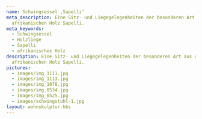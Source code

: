 ```yaml
---
name: Schwingsessel ,Sapelli‘
meta_description: Eine Sitz- und Liegegelegenheiten der besonderen Art aus dem
  afrikanischen Holz Sapelli.
meta_keywords:
  - Schwingsessel
  - Holzliege
  - Sapelli
  - afrikanisches Holz
description: Eine Sitz- und Liegegelegenheiten der besonderen Art aus dem
  afrikanischen Holz Sapelli.
pictures:
  - images/img_1111.jpg
  - images/img_1113.jpg
  - images/img_1078.jpg
  - images/img_0534.jpg
  - images/img_0525.jpg
  - images/schwingstuhl-1.jpg
layout: wohnskulptur.hbs
---
```

